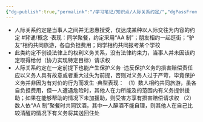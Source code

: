 ```yaml
---
{"dg-publish":true,"permalink":"/学习笔记/知识点/人际关系约定/","dgPassFrontmatter":true,"noteIcon":""}
---
```


- 人际关系约定是当事人之间并无恩惠授受，仅达成某种以人际交往为内容的约定 #背诵/概念 
·表现：同学聚餐，约定采用“AA 制”；朋友相约一起逛街；“驴友”相约共同旅游，各自负担费用；同学相约共同报考某个学校
- 此类约定不创设法律上的权利义务关系，没有法律约束力，当事人并未因该约定取得给付（协力实现特定目标）请求权
- 人际关系约定在一定前提下也能产生保护义务
·违反保护义务的损害赔偿责任应以义务人具有故意或者重大过失为前提，否则对义务人过于严苛，毕竟保护义务并非因为有对价的行为而发生
·典型表现：
（1）数人相约共同旅游，虽各自负担费用，但一人遭遇危险时，其他人在力所能及的范围内有义务提供援助；如果在能够帮助的情况下未加援助，则受害方享有损害赔偿请求权
（2）数人依“AA 制”聚餐时共同饮酒，其中一人醉酒不能自理，则其他人在自己比较清醒的情况下有义务将其送回住处

